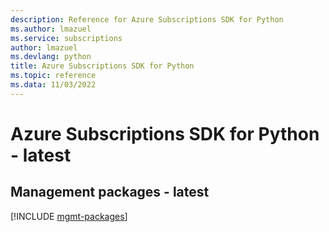 ```yaml
---
description: Reference for Azure Subscriptions SDK for Python
ms.author: lmazuel
ms.service: subscriptions
author: lmazuel
ms.devlang: python
title: Azure Subscriptions SDK for Python
ms.topic: reference
ms.data: 11/03/2022
---
```

# Azure Subscriptions SDK for Python - latest

## Management packages - latest
[!INCLUDE [mgmt-packages](subscriptions-mgmt-index.md)]